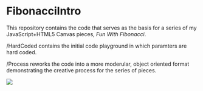 # FibonacciIntro
<p>
This repository contains the code that serves as the basis for a series of my
JavaScript+HTML5 Canvas pieces, <em>Fun With Fibonacci</em>.
</p>
<p>
/HardCoded contains the initial code playground in which paramters are hard coded.
</p>
<p>
/Process reworks the code into a more moderular, object oriented format demonstrating the creative process for the series of pieces.
</p>
<p>
<img src='https://github.com/bloom510/FibonacciIntro/blob/master/lotusspiral.gif?raw=true' />
</p>
